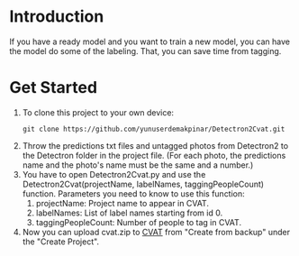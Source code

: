 # Introduction
If you have a ready model and you want to train a new model, you can have the model do some of the labeling. That, you can save time from tagging.
# Get Started
1. To clone this project to your own device:
    ```
    git clone https://github.com/yunuserdemakpinar/Detectron2Cvat.git
    ```
2. Throw the predictions txt files and untagged photos from Detectron2 to the Detectron folder in the project file. (For each photo, the predictions name and the photo's name must be the same and a number.)
3. You have to open Detectron2Cvat.py and use the Detectron2Cvat(projectName, labelNames, taggingPeopleCount) function. Parameters you need to know to use this function:
    1. projectName: Project name to appear in CVAT.
    2. labelNames: List of label names starting from id 0.
    3. taggingPeopleCount: Number of people to tag in CVAT.
4. Now you can upload cvat.zip to [CVAT](https://cvat.org/projects) from "Create from backup" under the "Create Project".